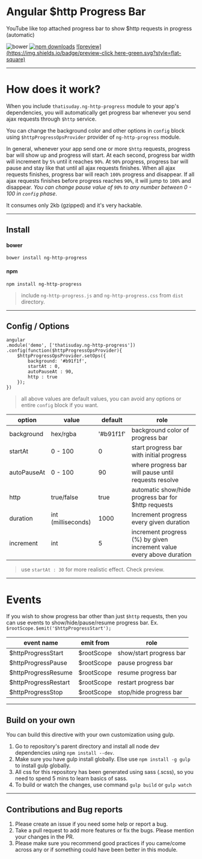 # Angular $http Progress Bar
YouTube like top attached progress bar to show $http requests in progress (automatic)

![bower](https://img.shields.io/bower/v/ng-http-progress.svg?style=flat-square) [![npm downloads](https://img.shields.io/npm/dt/ng-http-progress.svg?style=flat-square)](https://www.npmjs.com/package/ng-http-progress) [![preview](https://img.shields.io/badge/preview-click here-green.svg?style=flat-square)](https://rawgit.com/thatisuday/angular-http-progress/master/demo/main.html)

***

# How does it work?
When you include `thatisuday.ng-http-progress` module to your app's dependencies, you will automatically get progress bar whenever you send ajax requests through `$http` service.

You can change the background color and other options in `config` block using `$httpProgressOpsProvider` provider of `ng-http-progress` module.

In general, whenever your app send one or more `$http` requests, progress bar will show up and progress will start. At each second, progress bar width will increment by `5%` until it reaches `90%`. At `90%` progress, progress bar will pause and stay like that until all ajax requests finishes. When all ajax requests finishes, progress bar will reach `100%` progress and disappear. If all ajax requests finishes before progress reaches `90%`, it will jump to `100%` and disappear. _You can change pause value of `90%` to any number between 0 - 100 in `config` phase_.

It consumes only 2kb (gzipped) and it's very hackable.

***

## Install

#### bower
```
bower install ng-http-progress
```

#### npm

```
npm install ng-http-progress
```

> include `ng-http-progress.js` and `ng-http-progress.css` from `dist` directory.


***

## Config / Options

```
angular
.module('demo', ['thatisuday.ng-http-progress'])
.config(function($httpProgressOpsProvider){
	$httpProgressOpsProvider.setOps({
		background: '#b91f1f',
		startAt : 0,
		autoPauseAt : 90,
		http : true
	});
})
```

> all above values are default values, you can avoid any options or entire `config` block if you want.

| option | value | default | role |
| ------ | ----- | ------- | ---- |
| background | hex/rgba | '#b91f1f' | background color of progress bar |
| startAt | 0 - 100 | 0 | start progress bar with initial progress |
| autoPauseAt | 0 - 100 | 90 | where progress bar will pause until requests resolve |
| http | true/false | true | automatic show/hide progress bar for $http requests |
| duration | int (milliseconds) | 1000 | Increment progress every given duration |
| increment | int | 5 | increment progress (%) by given increment value  every above duration |

> use `startAt : 30` for more realistic effect. Check preview.

***

# Events 

If you wish to show progress bar other than just `$http` requests, then you can use events to show/hide/pause/resume progress bar. Ex. `$rootScope.$emit('$httpProgressStart');`

| event name | emit from | role |
| ------ | ----- | ---- |
| $httpProgressStart | $rootScope | show/start progress bar |
| $httpProgressPause | $rootScope | pause progress bar |
| $httpProgressResume | $rootScope | resume progress bar |
| $httpProgressRestart | $rootScope | restart progress bar |
| $httpProgressStop | $rootScope | stop/hide progress bar |


***

## Build on your own
You can build this directive with your own customization using gulp.

1. Go to repository's parent directory and install all node dev dependencies using `npm install --dev`.
2. Make sure you have gulp install globally. Else use `npm install -g gulp` to install gulp globally.
3. All css for this repository has been generated using sass (.scss), so you need to spend 5 mins to learn basics of sass.
4. To build or watch the changes, use command `gulp build` or `gulp watch`

***

## Contributions and Bug reports
1. Please create an issue if you need some help or report a bug.
2. Take a pull request to add more features or fix the bugs. Please mention your changes in the PR.
3. Please make sure you recommend good practices if you came/come across any or if something could have been better in this module.

